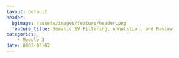 ```yaml
---
layout: default
header:
  bgimage: /assets/images/feature/header.png
  feature_title: Somatic SV Filtering, Annotation, and Review
categories:
    - Module 3
date: 0003-03-02
---
```

